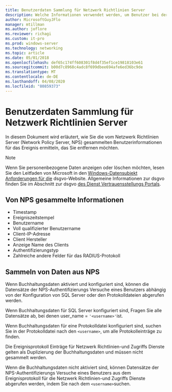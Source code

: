 ```yaml
---
title: Benutzerdaten Sammlung für Netzwerk Richtlinien Server
description: Welche Informationen verwendet werden, um Benutzer bei der Authentifizierung von Benutzern durch den Netzwerk Richtlinien Server unter Windows Server 2016 zu unterstützen.
author: MicrosoftGuyJFlo
manager: mtillman
ms.author: joflore
ms.reviewer: richagi
ms.custom: it-pro
ms.prod: windows-server
ms.technology: networking
ms.topic: article
ms.date: 05/01/2018
ms.openlocfilehash: def65c174ff608301f8d4f35ef1ce19818103e61
ms.sourcegitcommit: b00d7c8968c4adc8f699dbee694afe6ed36bc9de
ms.translationtype: MT
ms.contentlocale: de-DE
ms.lasthandoff: 04/08/2020
ms.locfileid: "80859373"
---
```

# <a name="network-policy-server-user-data-collection"></a>Benutzerdaten Sammlung für Netzwerk Richtlinien Server

In diesem Dokument wird erläutert, wie Sie die vom Netzwerk Richtlinien Server (Network Policy Server, NPS) gesammelten Benutzerinformationen für das Ereignis ermitteln, das Sie entfernen möchten.

>[!Note]
>Wenn Sie personenbezogene Daten anzeigen oder löschen möchten, lesen Sie den Leitfaden von Microsoft in den [Windows-Datensubjekt Anforderungen für die](https://docs.microsoft.com/microsoft-365/compliance/gdpr-dsr-windows) dsgvo-Website. Allgemeine Informationen zur dsgvo finden Sie im Abschnitt zur dsgvo [des Dienst Vertrauensstellungs Portals](https://servicetrust.microsoft.com/ViewPage/GDPRGetStarted).

## <a name="information-collected-by-nps"></a>Von NPS gesammelte Informationen

- Timestamp
- Ereigniszeitstempel
- Benutzername
- Voll qualifizierter Benutzername
- Client-IP-Adresse
- Client Hersteller
- Anzeige Name des Clients
- Authentifizierungstyp
- Zahlreiche andere Felder für das RADIUS-Protokoll

## <a name="gather-data-from-nps"></a>Sammeln von Daten aus NPS

Wenn Buchhaltungsdaten aktiviert und konfiguriert sind, können die Datensätze der NPS-Authentifizierungs Versuche eines Benutzers abhängig von der Konfiguration von SQL Server oder den Protokolldateien abgerufen werden. 

Wenn Buchhaltungsdaten für SQL Server konfiguriert sind, Fragen Sie alle Datensätze ab, bei denen user_name = `'<username>'`ist.

Wenn Buchhaltungsdaten für eine Protokolldatei konfiguriert sind, suchen Sie in der Protokolldatei nach den `<username>`, um alle Protokolleinträge zu finden.

Die Ereignisprotokoll Einträge für Netzwerk Richtlinien-und Zugriffs Dienste gelten als Duplizierung der Buchhaltungsdaten und müssen nicht gesammelt werden.

Wenn die Buchhaltungsdaten nicht aktiviert sind, können Datensätze der NPS-Authentifizierungs Versuche eines Benutzers aus dem Ereignisprotokoll für die Netzwerk Richtlinien-und Zugriffs Dienste abgerufen werden, indem Sie nach dem `<username>`suchen.
